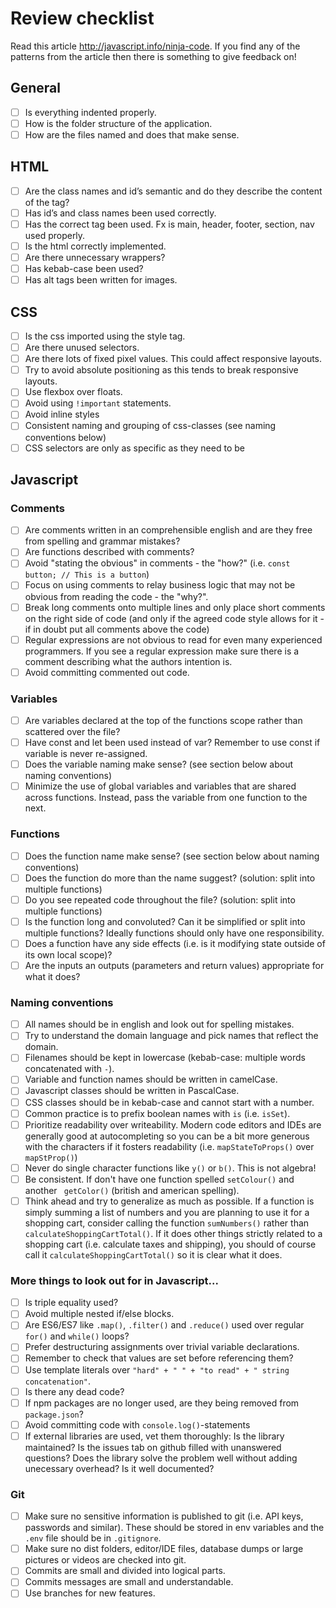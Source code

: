 # Review checklist

Read this article http://javascript.info/ninja-code. If you find any of the patterns from the article then there is something to give feedback on!

## General
- [ ] Is everything indented properly.
- [ ] How is the folder structure of the application.
- [ ] How are the files named and does that make sense.

## HTML
- [ ] Are the class names and id’s semantic and do they describe the content of the tag?
- [ ] Has id’s and class names been used correctly.
- [ ] Has the correct tag been used. Fx is main, header, footer, section, nav used properly.
- [ ] Is the html correctly implemented. 
- [ ] Are there unnecessary wrappers?
- [ ] Has kebab-case been used?
- [ ] Has alt tags been written for images.

## CSS
- [ ] Is the css imported using the style tag.
- [ ] Are there unused selectors.
- [ ] Are there lots of fixed pixel values. This could affect responsive layouts.
- [ ] Try to avoid absolute positioning as this tends to break responsive layouts.
- [ ] Use flexbox over floats.
- [ ] Avoid using `!important` statements.
- [ ] Avoid inline styles
- [ ] Consistent naming and grouping of css-classes (see naming conventions below)
- [ ] CSS selectors are only as specific as they need to be

## Javascript

### Comments
 - [ ] Are comments written in an comprehensible english and are they free from spelling and grammar mistakes?
 - [ ] Are functions described with comments?
 - [ ] Avoid "stating the obvious" in comments - the "how?" (i.e. `const button; // This is a button`)
 - [ ] Focus on using comments to relay business logic that may not be obvious from reading the code - the "why?".
 - [ ] Break long comments onto multiple lines and only place short comments on the right side of code (and only if the agreed code style allows for it - if in doubt put all comments above the code)
 - [ ] Regular expressions are not obvious to read for even many experienced programmers. If you see a regular expression make sure there is a comment describing what the authors intention is.
 - [ ] Avoid committing commented out code.

### Variables
- [ ] Are variables declared at the top of the functions scope rather than scattered over the file?
- [ ] Have const and let been used instead of var? Remember to use const if variable is never re-assigned.
- [ ] Does the variable naming make sense? (see section below about naming conventions)
- [ ] Minimize the use of global variables and variables that are shared across functions. Instead, pass the variable from one function to the next.

### Functions
- [ ] Does the function name make sense? (see section below about naming conventions)
- [ ] Does the function do more than the name suggest? (solution: split into multiple functions)
- [ ] Do you see repeated code throughout the file? (solution: split into multiple functions)
- [ ] Is the function long and convoluted? Can it be simplified or split into multiple functions? Ideally functions should only have one responsibility.
- [ ] Does a function have any side effects (i.e. is it modifying state outside of its own local scope)?
- [ ] Are the inputs an outputs (parameters and return values) appropriate for what it does?

### Naming conventions
- [ ] All names should be in english and look out for spelling mistakes.
- [ ] Try to understand the domain language and pick names that reflect the domain.
- [ ] Filenames should be kept in lowercase (kebab-case: multiple words concatenated with `-`).
- [ ] Variable and function names should be written in camelCase.
- [ ] Javascript classes should be written in PascalCase.
- [ ] CSS classes should be in kebab-case and cannot start with a number.
- [ ] Common practice is to prefix boolean names with `is` (i.e. `isSet`).
- [ ] Prioritize readability over writeability. Modern code editors and IDEs are generally good at autocompleting so you can be a bit more generous with the characters if it fosters readability (i.e. `mapStateToProps()` over `mapStProp()`)
- [ ] Never do single character functions like `y()` or `b()`. This is not algebra!
- [ ] Be consistent. If don't have one function spelled `setColour()` and another ` getColor()` (british and american spelling).
- [ ] Think ahead and try to generalize as much as possible. If a function is simply summing a list of numbers and you are planning to use it for a shopping cart, consider calling the function `sumNumbers()` rather than `calculateShoppingCartTotal()`. If it does other things strictly related to a shopping cart (i.e. calculate taxes and shipping), you should of course call it `calculateShoppingCartTotal()` so it is clear what it does.

### More things to look out for in Javascript...
- [ ] Is triple equality used?
- [ ] Avoid multiple nested if/else blocks.
- [ ] Are ES6/ES7 like `.map()`, `.filter()` and `.reduce()` used over regular `for()` and `while()` loops?
- [ ] Prefer destructuring assignments over trivial variable declarations.
- [ ] Remember to check that values are set before referencing them?
- [ ] Use template literals over `"hard" + " " + "to read" + " string concatenation"`.
- [ ] Is there any dead code?
- [ ] If npm packages are no longer used, are they being removed from `package.json`?
- [ ] Avoid committing code with `console.log()`-statements
- [ ] If external libraries are used, vet them thoroughly: Is the library maintained? Is the issues tab on github filled with unanswered questions? Does the library solve the problem well without adding unecessary overhead? Is it well documented?

### Git
- [ ] Make sure no sensitive information is published to git (i.e. API keys, passwords and similar). These should be stored in env variables and the `.env` file should be in `.gitignore`.
- [ ] Make sure no dist folders, editor/IDE files, database dumps or large pictures or videos are checked into git. 
- [ ] Commits are small and divided into logical parts.
- [ ] Commits messages are small and understandable.
- [ ] Use branches for new features.
